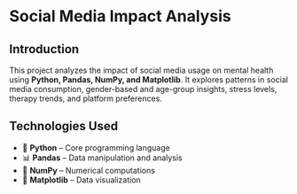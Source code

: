 # **Social Media Impact Analysis**  

## **Introduction**  
This project analyzes the impact of social media usage on mental health using **Python, Pandas, NumPy, and Matplotlib**. It explores patterns in social media consumption, gender-based and age-group insights, stress levels, therapy trends, and platform preferences.  

## **Technologies Used**  
- 🐍 **Python** – Core programming language  
- 📊 **Pandas** – Data manipulation and analysis  
- 🔢 **NumPy** – Numerical computations  
- 🎨 **Matplotlib** – Data visualization  
